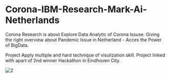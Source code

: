 # Corona-IBM-Research-Mark-Ai-Netherlands

Corona Research is about Explore Data Analytic of Corona Issuse. 
Giving the right overview about Pandemic Issue in Netherland - Acces the Power of BigData. 

Project Apply multiple and hard technique of visulization skill. 
Project linked with apart of 2nd winner Hackathon in Eindhoven City. 

![2](https://user-images.githubusercontent.com/50198601/112745184-dbce3700-8fa6-11eb-9869-6de6b2978efe.jpg)
